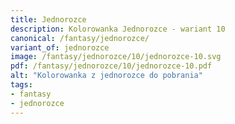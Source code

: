 ```yaml
---
title: Jednorozce
description: Kolorowanka Jednorozce - wariant 10
canonical: /fantasy/jednorozce/
variant_of: jednorozce
image: /fantasy/jednorozce/10/jednorozce-10.svg
pdf: /fantasy/jednorozce/10/jednorozce-10.pdf
alt: "Kolorowanka z jednorozce do pobrania"
tags:
- fantasy
- jednorozce
---
```

